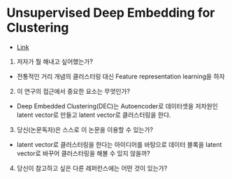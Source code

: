 # Unsupervised Deep Embedding for Clustering

-   [Link]()

1. 저자가 뭘 해내고 싶어했는가?

-   전통적인 거리 개념의 클러스터링 대신 Feature representation learning을 하자

2. 이 연구의 접근에서 중요한 요소는 무엇인가?

-   Deep Embedded Clustering(DEC)는 Autoencoder로 데이터셋을 저차원인 latent vector로 만들고 latent vector로 클러스터링을 한다.

3. 당신(논문독자)은 스스로 이 논문을 이용할 수 있는가?

-   latent vector로 클러스터링을 한다는 아이디어를 바탕으로 데이터 블록을 latent vector로 바꾸어 클러스터링을 해볼 수 있지 않을까?

4. 당신이 참고하고 싶은 다른 레퍼런스에는 어떤 것이 있는가?
